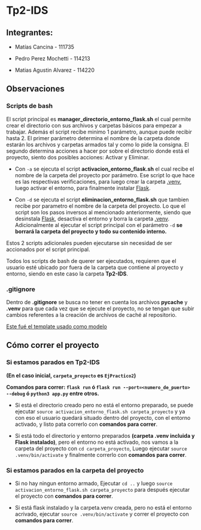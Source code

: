 # Tp2-IDS

## Integrantes:

- Matías Cancina - 111735

- Pedro Perez Mochetti - 114213

- Matias Agustin Alvarez - 114220

## Observaciones

### Scripts de bash

El script principal es __manager_directorio_entorno_flask.sh__ el cual permite crear el directorio con sus archivos y carpetas básicos para empezar a trabajar.
Además el script recibe minimo 1 parámetro, aunque puede recibir hasta 2.
El primer parámetro determina el nombre de la carpeta donde estarán los archivos y carpetas armados tal y como lo pide la consigna.
El segundo determina acciones a hacer por sobre el directorio donde está el proyecto, siento dos posibles acciones: Activar y Eliminar.

- Con ```-a``` se ejecuta el script __activacion_entorno_flask.sh__ el cual recibe el nombre de la carpeta del proyecto por parámetro. Ese script lo que hace es las respectivas verificaciones, para luego crear la carpeta <ins>.venv</ins>, luego activar el entorno, para finalmente instalar <ins>Flask</ins>.

- Con ```-d``` se ejecuta el script __eliminacion_entorno_flask.sh__ que tambien recibe por parametro el nombre de la carpeta del proyecto. Lo que el script son
los pasos inversos al mencionado anteriormente, siendo que desinstala <ins>Flask</ins>, desactiva el entorno y borra la carpeta <ins>.venv</ins>.
Adicionalmente al ejecutar el script principal con el parámetro ```-d``` __se borrará la carpeta del proyecto y todo su contenido interno.__

Estos 2 scripts adicionales pueden ejecutarse sin necesidad de ser accionados por el script principal.

Todos los scripts de bash de querer ser ejecutados, requieren que el usuario esté ubicado por fuera de la carpeta que contiene al proyecto y entorno, siendo en este caso la carpeta __Tp2-IDS__.

### .gitignore

Dentro de __.gitignore__ se busca no tener en cuenta los archivos __pycache__ y __.venv__ para que cada vez que se ejecute el proyecto, no se tengan que subir cambios referentes a la creación de archivos de caché al repositorio.

[Este fué el template usado como modelo](https://plantillashtmlgratis.com/todas-las-plantillas/plantilla/plantilla-web-simple-gratis-zay-shop/)

## Cómo correr el proyecto

### Si estamos parados en Tp2-IDS

__(En el caso inicial, ```carpeta_proyecto``` es ```EjPractico2```)__

__Comandos para correr: ```flask run``` ó ```flask run --port=<numero_de_puerto> --debug``` ó ```python3 app.py``` entre otros.__

- Si está el directorio creado pero no está el entorno preparado, se puede ejecutar ```source activacion_entorno_flask.sh carpeta_proyecto``` y ya con eso el usuario quedará situado dentro del proyecto, con el entorno activado, y listo pata correrlo con __comandos para correr__.

- Si está todo el directorio y entorno preparados __(carpeta .venv incluida y Flask instalado)__, pero el entorno no está activado, nos vamos a la carpeta del proyecto con ```cd carpeta_proyecto```, Luego ejecutar ```source .venv/bin/activate``` y finalmente correrlo con __comandos para correr__.

### Si estamos parados en la carpeta del proyecto

- Si no hay ningun entorno armado, Ejecutar ```cd ..``` y luego ```source activacion_entorno_flask.sh carpeta_proyecto``` para
después ejecutar el proyecto con __comandos para correr__.

- Si está flask instalado y la carpeta.venv creada, pero no está el entorno acrivado, ejecutar ```source .venv/bin/activate``` y correr el proyecto con 
__comandos para correr__.